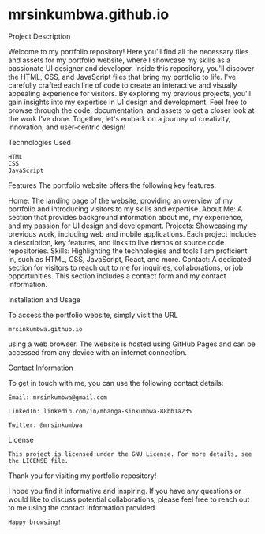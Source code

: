 # mrsinkumbwa.github.io

Project Description

Welcome to my portfolio repository! Here you'll find all the necessary files and assets for my portfolio website, where I showcase my skills as a passionate UI designer and developer. Inside this repository, you'll discover the HTML, CSS, and JavaScript files that bring my portfolio to life. I've carefully crafted each line of code to create an interactive and visually appealing experience for visitors. By exploring my previous projects, you'll gain insights into my expertise in UI design and development. Feel free to browse through the code, documentation, and assets to get a closer look at the work I've done. Together, let's embark on a journey of creativity, innovation, and user-centric design!

Technologies Used

	HTML
	CSS
	JavaScript
Features
The portfolio website offers the following key features:

Home: The landing page of the website, providing an overview of my portfolio and introducing visitors to my skills and expertise.
About Me: A section that provides background information about me, my experience, and my passion for UI design and development.
Projects: Showcasing my previous work, including web and mobile applications. Each project includes a description, key features, and links to live demos or source code repositories.
Skills: Highlighting the technologies and tools I am proficient in, such as HTML, CSS, JavaScript, React, and more.
Contact: A dedicated section for visitors to reach out to me for inquiries, collaborations, or job opportunities. This section includes a contact form and my contact information.

Installation and Usage

To access the portfolio website, simply visit the URL 
	
	mrsinkumbwa.github.io
using a web browser. The website is hosted using GitHub Pages and can be accessed from any device with an internet connection.

Contact Information
	
To get in touch with me, you can use the following contact details:

	Email: mrsinkumbwa@gmail.com
	
	LinkedIn: linkedin.com/in/mbanga-sinkumbwa-88bb1a235
	
	Twitter: @mrsinkumbwa
License

	This project is licensed under the GNU License. For more details, see the LICENSE file.

Thank you for visiting my portfolio repository!

I hope you find it informative and inspiring. If you have any questions or would like to discuss potential collaborations, please feel free to reach out to me using the contact information provided.

	Happy browsing!

